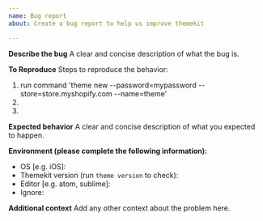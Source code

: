 ```yaml
---
name: Bug report
about: Create a bug report to help us improve themekit

---
```


**Describe the bug**
A clear and concise description of what the bug is.

**To Reproduce**
Steps to reproduce the behavior:
1. run command 'theme new --password=mypassword --store=store.myshopify.com --name=theme'
2. 
3. 

**Expected behavior**
A clear and concise description of what you expected to happen.

**Environment (please complete the following information):**
 - OS [e.g. iOS]:
- Themekit version (run `theme version` to check):
 - Editor [e.g. atom, sublime]:
 - Ignore:

**Additional context**
Add any other context about the problem here.
